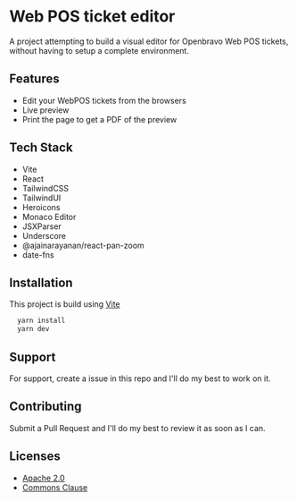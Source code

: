 
# Web POS ticket editor

A project attempting to build a visual editor for Openbravo Web POS tickets, without having to setup a complete environment. 

## Features

- Edit your WebPOS tickets from the browsers
- Live preview
- Print the page to get a PDF of the preview

  
## Tech Stack

- Vite
- React 
- TailwindCSS
- TailwindUI 
- Heroicons
- Monaco Editor
- JSXParser
- Underscore
- @ajainarayanan/react-pan-zoom
- date-fns

  
## Installation 

This project is build using [Vite](https://vitejs.dev)

```bash 
  yarn install
  yarn dev
```
    
## Support

For support, create a issue in this repo and I'll do my best to work on it.

  
## Contributing

Submit a Pull Request and I'll do my best to review it as soon as I can.

  
## Licenses

- [Apache 2.0](https://choosealicense.com/licenses/apache-2.0/)
- [Commons Clause](https://commonsclause.com)

  